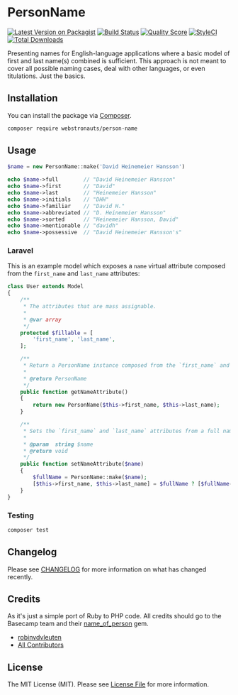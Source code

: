 # PersonName

[![Latest Version on Packagist](https://img.shields.io/packagist/v/webstronauts/person-name.svg?style=flat-square)](https://packagist.org/packages/webstronauts/person-name)
[![Build Status](https://img.shields.io/travis/com/webstronauts/php-person-name/master.svg?style=flat-square)](https://travis-ci.com/webstronauts/php-person-name)
[![Quality Score](https://img.shields.io/scrutinizer/g/webstronauts/php-person-name.svg?style=flat-square)](https://scrutinizer-ci.com/g/webstronauts/php-person-name)
[![StyleCI](https://github.styleci.io/repos/188848621/shield?branch=master)](https://github.styleci.io/repos/188848621)
[![Total Downloads](https://img.shields.io/packagist/dt/webstronauts/person-name.svg?style=flat-square)](https://packagist.org/packages/webstronauts/person-name)

Presenting names for English-language applications where a basic model of first and last name(s) combined is sufficient. This approach is not meant to cover all possible naming cases, deal with other languages, or even titulations. Just the basics.

## Installation

You can install the package via [Composer](https://getcomposer.org).

```bash
composer require webstronauts/person-name
```

## Usage

``` php
$name = new PersonName::make('David Heinemeier Hansson')

echo $name->full        // "David Heinemeier Hansson"
echo $name->first       // "David"
echo $name->last        // "Heinemeier Hansson"
echo $name->initials    // "DHH"
echo $name->familiar    // "David H."
echo $name->abbreviated // "D. Heinemeier Hansson"
echo $name->sorted      // "Heinemeier Hansson, David"
echo $name->mentionable // "davidh"
echo $name->possessive  // "David Heinemeier Hansson's"
```

### Laravel

This is an example model which exposes a `name` virtual attribute composed from the `first_name` and `last_name` attributes:

```php
class User extends Model
{
    /**
     * The attributes that are mass assignable.
     *
     * @var array
     */
    protected $fillable = [
        'first_name', 'last_name',
    ];

    /**
     * Return a PersonName instance composed from the `first_name` and `last_name` attributes.
     * 
     * @return PersonName
     */
    public function getNameAttribute()
    {
        return new PersonName($this->first_name, $this->last_name);
    }

    /** 
     * Sets the `first_name` and `last_name` attributes from a full name.
     * 
     * @param  string $name
     * @return void
     */
    public function setNameAttribute($name)
    {
        $fullName = PersonName::make($name);
        [$this->first_name, $this->last_name] = $fullName ? [$fullName->first, $fullName->last] : [null, null];
    }
}
```

### Testing

``` bash
composer test
```

## Changelog

Please see [CHANGELOG](CHANGELOG.md) for more information on what has changed recently.

## Credits

As it's just a simple port of Ruby to PHP code. All credits should go to the Basecamp team and their [name_of_person](https://github.com/basecamp/name_of_person) gem.

- [robinvdvleuten](https://github.com/robinvdvleuten)
- [All Contributors](../../contributors)

## License

The MIT License (MIT). Please see [License File](LICENSE) for more information.
